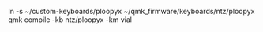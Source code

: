 ln -s  ~/custom-keyboards/ploopyx ~/qmk_firmware/keyboards/ntz/ploopyx
qmk compile -kb ntz/ploopyx -km vial 
